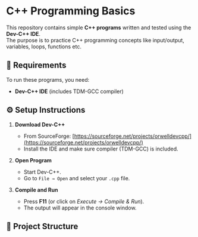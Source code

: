 # C++ Programming Basics

This repository contains simple **C++ programs** written and tested using the **Dev-C++ IDE**.  
The purpose is to practice C++ programming concepts like input/output, variables, loops, functions etc.


## 🚀 Requirements

To run these programs, you need:

- **Dev-C++ IDE** (includes TDM-GCC compiler)
  

## ⚙️ Setup Instructions

1. **Download Dev-C++**  
   - From SourceForge: [https://sourceforge.net/projects/orwelldevcpp/](https://sourceforge.net/projects/orwelldevcpp/)  
   - Install the IDE and make sure compiler (TDM-GCC) is included.

2. **Open Program**  
   - Start Dev-C++.  
   - Go to `File → Open` and select your `.cpp` file.

3. **Compile and Run**  
   - Press **F11** (or click on *Execute → Compile & Run*).  
   - The output will appear in the console window.


## 📂 Project Structure

